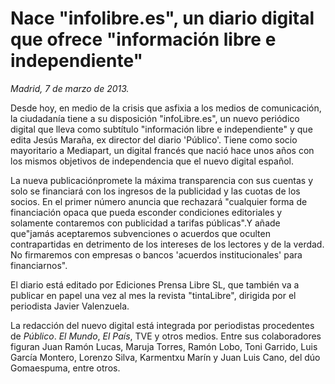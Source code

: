 # Nace "infolibre.es", un diario digital que ofrece "información libre e independiente"

*Madrid, 7 de marzo de 2013.*

Desde hoy, en medio de la crisis que asfixia a los medios de comunicación, la ciudadanía tiene a su disposición "infoLibre.es", un nuevo periódico digital que lleva como subtítulo "información libre e independiente" y que edita Jesús Maraña, ex director del diario 'Público'. Tiene como socio mayoritario a Mediapart, un digital francés que nació hace unos años con los mismos objetivos de independencia que el nuevo digital español.

La nueva publicaciónpromete la máxima transparencia con sus cuentas y solo se financiará con los ingresos de la publicidad y las cuotas de los socios. En el primer número anuncia que rechazará "cualquier forma de financiación opaca que pueda esconder condiciones editoriales y solamente contaremos con publicidad a tarifas públicas".Y añade que"jamás aceptaremos subvenciones o acuerdos que oculten contrapartidas en detrimento de los intereses de los lectores y de la verdad. No firmaremos con empresas o bancos 'acuerdos institucionales' para financiarnos".

El diario está editado por Ediciones Prensa Libre SL, que también va a publicar en papel una vez al mes la revista "tintaLibre", dirigida por el periodista Javier Valenzuela.

La redacción del nuevo digital está integrada por periodistas procedentes de *Público*. *El Mundo*, *El País*, TVE y otros medios. Entre sus colaboradores figuran Juan Ramón Lucas, Maruja Torres, Ramón Lobo, Toni Garrido, Luis García Montero, Lorenzo Silva, Karmentxu Marín y Juan Luis Cano, del dúo Gomaespuma, entre otros.
